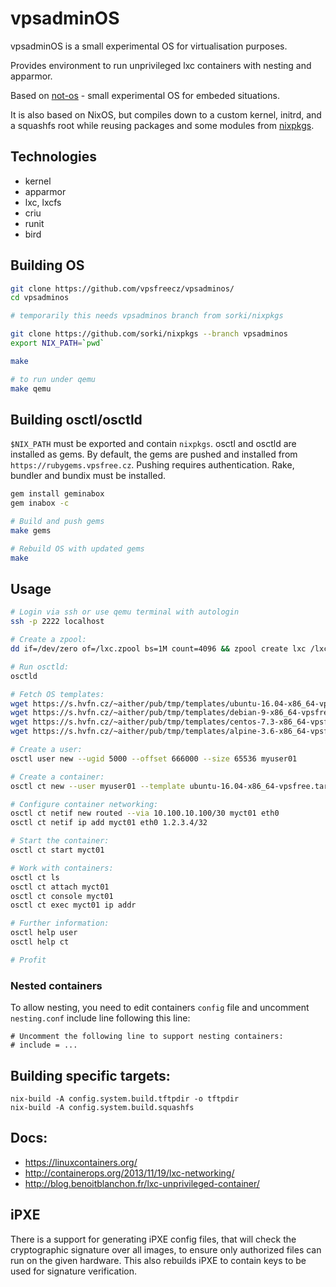 # vpsadminOS

vpsadminOS is a small experimental OS for virtualisation purposes.

Provides environment to run unprivileged lxc containers with nesting and apparmor.

Based on [not-os](https://github.com/cleverca22/not-os/) - small experimental OS for embeded situations.

It is also based on NixOS, but compiles down to a custom kernel, initrd, and a squashfs root while
reusing packages and some modules from [nixpkgs](https://github.com/NixOS/nixpkgs/).

## Technologies

- kernel
- apparmor
- lxc, lxcfs
- criu
- runit
- bird

## Building OS

```bash
git clone https://github.com/vpsfreecz/vpsadminos/
cd vpsadminos

# temporarily this needs vpsadminos branch from sorki/nixpkgs

git clone https://github.com/sorki/nixpkgs --branch vpsadminos
export NIX_PATH=`pwd`

make

# to run under qemu
make qemu
```

## Building osctl/osctld
`$NIX_PATH` must be exported and contain `nixpkgs`. osctl and osctld are
installed as gems. By default, the gems are pushed and installed from
`https://rubygems.vpsfree.cz`. Pushing requires authentication. Rake, bundler
and bundix must be installed.

```bash
gem install geminabox
gem inabox -c

# Build and push gems
make gems

# Rebuild OS with updated gems
make
```

## Usage

```bash
# Login via ssh or use qemu terminal with autologin
ssh -p 2222 localhost

# Create a zpool:
dd if=/dev/zero of=/lxc.zpool bs=1M count=4096 && zpool create lxc /lxc.zpool

# Run osctld:
osctld

# Fetch OS templates:
wget https://s.hvfn.cz/~aither/pub/tmp/templates/ubuntu-16.04-x86_64-vpsfree.tar.gz
wget https://s.hvfn.cz/~aither/pub/tmp/templates/debian-9-x86_64-vpsfree.tar.gz
wget https://s.hvfn.cz/~aither/pub/tmp/templates/centos-7.3-x86_64-vpsfree.tar.gz
wget https://s.hvfn.cz/~aither/pub/tmp/templates/alpine-3.6-x86_64-vpsfree.tar.gz

# Create a user:
osctl user new --ugid 5000 --offset 666000 --size 65536 myuser01

# Create a container:
osctl ct new --user myuser01 --template ubuntu-16.04-x86_64-vpsfree.tar.gz myct01

# Configure container networking:
osctl ct netif new routed --via 10.100.10.100/30 myct01 eth0
osctl ct netif ip add myct01 eth0 1.2.3.4/32

# Start the container:
osctl ct start myct01

# Work with containers:
osctl ct ls
osctl ct attach myct01
osctl ct console myct01
osctl ct exec myct01 ip addr

# Further information:
osctl help user
osctl help ct

# Profit
```

### Nested containers

To allow nesting, you need to edit containers `config` file
and uncomment `nesting.conf` include line following this line:

```
# Uncomment the following line to support nesting containers:
# include = ...
```

## Building specific targets:

```
nix-build -A config.system.build.tftpdir -o tftpdir
nix-build -A config.system.build.squashfs
```

## Docs:

* https://linuxcontainers.org/
* http://containerops.org/2013/11/19/lxc-networking/
* http://blog.benoitblanchon.fr/lxc-unprivileged-container/

## iPXE

There is a support for generating iPXE config files, that will check the cryptographic signature over all images, to ensure only authorized files can run on the given hardware.
This also rebuilds iPXE to contain keys to be used for signature verification.
